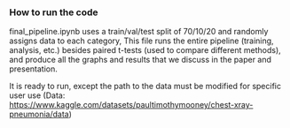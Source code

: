 ### How to run the code
final_pipeline.ipynb uses a train/val/test split of 70/10/20 and randomly assigns data to each category, This file runs the entire pipeline (training, analysis, etc.) besides paired t-tests (used to compare different methods), and produce all the graphs and results that we discuss in the paper and presentation. 

It is ready to run, except the path to the data must be modified for specific user use (Data: https://www.kaggle.com/datasets/paultimothymooney/chest-xray-pneumonia/data)
